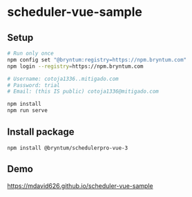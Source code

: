 # scheduler-vue-sample

## Setup
```bash
# Run only once
npm config set "@bryntum:registry=https://npm.bryntum.com"
npm login --registry=https://npm.bryntum.com

# Username: cotoja1336..mitigado.com
# Password: trial
# Email: (this IS public) cotoja1336@mitigado.com

npm install
npm run serve
```
## Install package
```
npm install @bryntum/schedulerpro-vue-3
```

## Demo
https://mdavid626.github.io/scheduler-vue-sample
